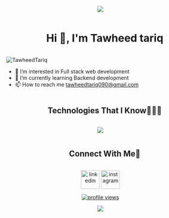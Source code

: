 <div align="center">
<img src="https://user-images.githubusercontent.com/74038190/212284115-f47cd8ff-2ffb-4b04-b5bf-4d1c14c0247f.gif">
</div>
<!--- 👋 Hi, I’m @Tawheed-tariq-->
<div id="user-content-toc">
  <ul align="center">
    <summary><h1 align="center" style="display: inline-block">Hi 👋, I'm Tawheed tariq</h1></summary>
  </ul>
</div>

![TawheedTariq](https://user-images.githubusercontent.com/74038190/225813708-98b745f2-7d22-48cf-9150-083f1b00d6c9.gif)

- 👀 I’m interested in Full stack web development
- 🌱 I’m currently learning Backend development
- 📫 How to reach me tawheedtariq090@gmail.com



<div id="user-content-toc">
  <ul align="center">
    <summary><h2 align="center" style="display: inline-block">Technologies That I Know👨🏻‍💻</h2></summary>
  </ul>
</div>



<!--tech stack icons-->
<p align="center">
  <a href="https://skillicons.dev">
    <img src="https://skillicons.dev/icons?i=c,cpp,css,html,js,tailwind,sass,py,react,firebase,nodejs,expressjs,jquery,mongodb,figma,git,github,linux,postman,latex,netlify,vscode&perline=10" />
  </a>
</p>




<!-- Connect with me -->
<!--h2 without bottom border-->
<div id="user-content-toc">
  <ul align="center">
    <summary><h2 align="center" style="display: inline-block">Connect With Me🤝</h2></summary>
  </ul>
</div>
<!--icons and links-->
<p align="center">
<a href="https://www.linkedin.com/in/tawheed-tariq-868b02249/" target="blank"><img align="center" src="https://user-images.githubusercontent.com/88904952/234979284-68c11d7f-1acc-4f0c-ac78-044e1037d7b0.png" alt="linkedin" height="50" width="50" /></a>
<a href="https://www.instagram.com/tawheed_tariq_1/?utm_source=qr&igshid=YzU1NGVlODEzOA%3D%3D" target="blank"><img align="center" src="https://user-images.githubusercontent.com/88904952/234981169-2dd1e58f-4b7e-468c-8213-034ba62156c3.png" alt="instagram" height="50" width="50" /></a>
</p>


<div align="center">
  
[![profile views](https://visitcount.itsvg.in/api?id=Tawheed-tariq&label=Profile%20Views&color=8&icon=5&pretty=false)](https://visitcount.itsvg.in)  
</div>

<div align="center">
<img src="https://user-images.githubusercontent.com/74038190/212284115-f47cd8ff-2ffb-4b04-b5bf-4d1c14c0247f.gif">

</div>
<!---
Tawheed-tariq/Tawheed-tariq is a ✨ special ✨ repository because its `README.md` (this file) appears on your GitHub profile.
You can click the Preview link to take a look at your changes.
--->

